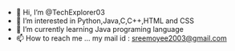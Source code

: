 - 👋 Hi, I’m @TechExplorer03
- 👀 I’m interested in Python,Java,C,C++,HTML and CSS
- 🌱 I’m currently learning Java programing language 
- 📫 How to reach me ...
      my mail id : sreemoyee2003@gmail.com


<!---
TechExplorer03/TechExplorer03 is a ✨ special ✨ repository because its `README.md` (this file) appears on your GitHub profile.
You can click the Preview link to take a look at your changes.
--->
